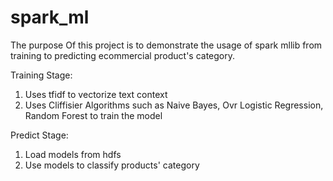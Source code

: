 # spark_ml

The purpose Of this project is to demonstrate the usage of spark mllib from training to predicting ecommercial product's category.

Training Stage:
1.  Uses tfidf to vectorize text context
2.  Uses Cliffisier Algorithms such as Naive Bayes, Ovr Logistic Regression, Random Forest to train the model

Predict Stage:
1.  Load models from hdfs
2.  Use models to classify products' category
